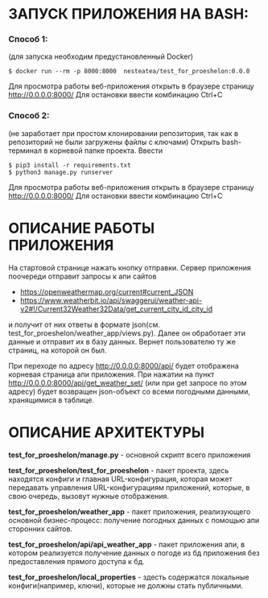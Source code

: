 # ЗАПУСК ПРИЛОЖЕНИЯ НА BASH:
### Способ 1:
(для запуска необходим предустановленный Docker)

`$ docker run --rm -p 8000:8000  nesteatea/test_for_proeshelon:0.0.0`

Для просмотра работы веб-приложения открыть в браузере страницу http://0.0.0.0:8000/
Для остановки ввести комбинацию Ctrl+C


### Способ 2:
(не заработает при простом клонировании репозитория, так как в репозиторий не были загружены файлы с ключами)
Открыть bash-терминал в корневой папке проекта.
Ввести

`$ pip3 install -r requirements.txt`  
`$ python3 manage.py runserver`

Для просмотра работы веб-приложения открыть в браузере страницу http://0.0.0.0:8000/
Для остановки ввести комбинацию Ctrl+C

# ОПИСАНИЕ РАБОТЫ ПРИЛОЖЕНИЯ
На стартовой странице нажать кнопку отправки. Сервер приложения поочереди отправит запросы к апи сайтов
- https://openweathermap.org/current#current_JSON
- https://www.weatherbit.io/api/swaggerui/weather-api-v2#!/Current32Weather32Data/get_current_city_id_city_id  
  
и получит от них ответы в формате json(см. test_for_proeshelon/weather_app/views.py). Далее он обработает эти данные и отправит их в базу данных. Вернет пользователю ту же страниц, на которой он был.

При переходе по адресу http://0.0.0.0:8000/api/ будет отображена корневая страница апи приложения.
При нажатии на пункт http://0.0.0.0:8000/api/get_weather_set/ (или при get запросе по этом адресу) будет возвращен json-объект со всеми погодными данными, хранящимися в таблице.

# ОПИСАНИЕ АРХИТЕКТУРЫ
**test_for_proeshelon/manage.py** - основной скрипт всего приложения

**test_for_proeshelon/test_for_proeshelon** - пакет проекта, здесь находятся конфиги и главная URL-конфигурация, которая может передавать управления URL-конфигурациям приложений, которые, в свою очередь, вызовут нужные отображения.

**test_for_proeshelon/weather_app** - пакет приложения, реализующего основной бизнес-процесс: получение погодных данных с помощью апи сторонних сайтов.

**test_for_proeshelon/api/api_weather_app** - пакет приложения апи, в котором реализуется получение данных о погоде из бд приложения без предоставления прямого доступа к бд.

**test_for_proeshelon/local_properties** - здесть содержатся локальные конфиги(например, ключи), которые не должны стать публичными.
